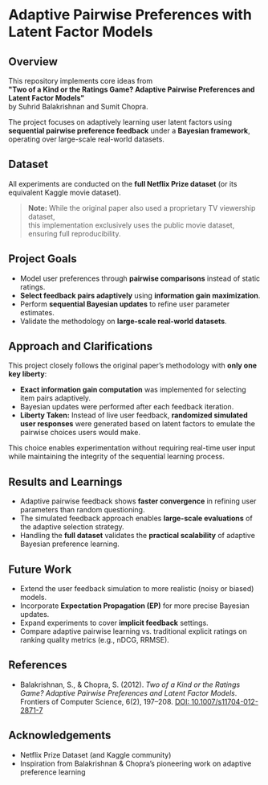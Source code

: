 # Adaptive Pairwise Preferences with Latent Factor Models

## Overview
This repository implements core ideas from  
**"Two of a Kind or the Ratings Game? Adaptive Pairwise Preferences and Latent Factor Models"**  
by Suhrid Balakrishnan and Sumit Chopra.

The project focuses on adaptively learning user latent factors using **sequential pairwise preference feedback** under a **Bayesian framework**, operating over large-scale real-world datasets.

## Dataset
All experiments are conducted on the **full Netflix Prize dataset** (or its equivalent Kaggle movie dataset).

> **Note:** While the original paper also used a proprietary TV viewership dataset,  
> this implementation exclusively uses the public movie dataset, ensuring full reproducibility.

## Project Goals
- Model user preferences through **pairwise comparisons** instead of static ratings.
- **Select feedback pairs adaptively** using **information gain maximization**.
- Perform **sequential Bayesian updates** to refine user parameter estimates.
- Validate the methodology on **large-scale real-world datasets**.

## Approach and Clarifications
This project closely follows the original paper’s methodology with **only one key liberty**:
- **Exact information gain computation** was implemented for selecting item pairs adaptively.
- Bayesian updates were performed after each feedback iteration.
- **Liberty Taken:** Instead of live user feedback, **randomized simulated user responses** were generated based on latent factors to emulate the pairwise choices users would make.

This choice enables experimentation without requiring real-time user input while maintaining the integrity of the sequential learning process.

## Results and Learnings
- Adaptive pairwise feedback shows **faster convergence** in refining user parameters than random questioning.
- The simulated feedback approach enables **large-scale evaluations** of the adaptive selection strategy.
- Handling the **full dataset** validates the **practical scalability** of adaptive Bayesian preference learning.

## Future Work
- Extend the user feedback simulation to more realistic (noisy or biased) models.
- Incorporate **Expectation Propagation (EP)** for more precise Bayesian updates.
- Expand experiments to cover **implicit feedback** settings.
- Compare adaptive pairwise learning vs. traditional explicit ratings on ranking quality metrics (e.g., nDCG, RRMSE).

## References
- Balakrishnan, S., & Chopra, S. (2012). *Two of a Kind or the Ratings Game? Adaptive Pairwise Preferences and Latent Factor Models*. Frontiers of Computer Science, 6(2), 197–208. [DOI: 10.1007/s11704-012-2871-7](https://doi.org/10.1007/s11704-012-2871-7)

## Acknowledgements
- Netflix Prize Dataset (and Kaggle community)
- Inspiration from Balakrishnan & Chopra’s pioneering work on adaptive preference learning
